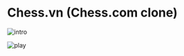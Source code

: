 # Chess.vn (Chess.com clone)

![intro](https://github.com/minhquang053/Chess.com-Clone-Javafx/assets/100106895/a258bf6b-a43d-40fe-91ad-4fbffe9f207f)

![play](https://github.com/minhquang053/Chess.com-Clone-Javafx/assets/100106895/45b1918f-7ad9-45c2-aa67-c8f147601224)
